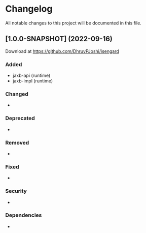 # Changelog
All notable changes to this project will be documented in this file.

## [1.0.0-SNAPSHOT] (2022-09-16)

Download at https://github.com/DhruvPJoshi/isengard

### Added
* jaxb-api (runtime)
* jaxb-impl (runtime)

### Changed
*

### Deprecated
*

### Removed
*

### Fixed
*

### Security
*

### Dependencies
*